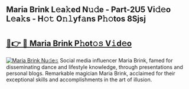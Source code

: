 ## Maria Brink L𝚎a𝚔ed N𝚞𝚍e - Part-2U5 Vi𝚍𝚎o L𝚎a𝚔s - H𝚘𝚝 O𝚗𝚕yf𝚊ns P𝚑𝚘tos 8Sjsj

# <h2><a href="http://kfelwl.oniu.top/?m=Maria+Brink">🔗👉 🔴 Maria Brink P𝚑ot𝚘𝚜 V𝚒d𝚎o</a></h2>

[![Maria Brink Nu𝚍e𝚜](https://i.imgur.com/0qMVB7G.gif)](http://kfelwl.oniu.top/?m=Maria+Brink)
Social media influencer Maria Brink, famed for disseminating dance and lifestyle knowledge, through presentations and personal blogs. Remarkable magician Maria Brink, acclaimed for their exceptional skills and accomplishments in the art of illusion.  
